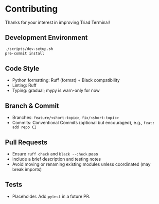 # Contributing

Thanks for your interest in improving Triad Terminal!

## Development Environment

```bash
./scripts/dev-setup.sh
pre-commit install
```

## Code Style
- Python formatting: Ruff (format) + Black compatibility
- Linting: Ruff
- Typing: gradual; mypy is warn-only for now

## Branch & Commit
- Branches: `feature/<short-topic>`, `fix/<short-topic>`
- Commits: Conventional Commits (optional but encouraged), e.g., `feat: add repo CI`

## Pull Requests
- Ensure `ruff check` and `black --check` pass
- Include a brief description and testing notes
- Avoid moving or renaming existing modules unless coordinated (may break imports)

## Tests
- Placeholder. Add `pytest` in a future PR.